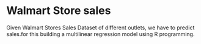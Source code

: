 # Walmart Store sales 
Given Walmart Stores Sales Dataset of different outlets, we have to predict sales.for this building a multilinear regression model using R programming. 
